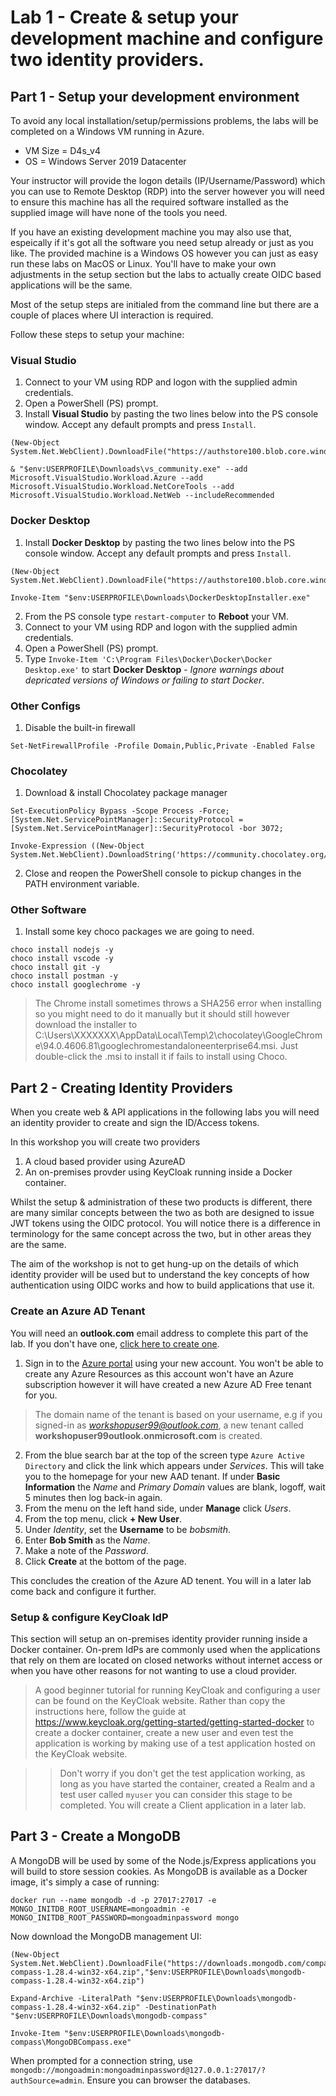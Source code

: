 # Lab 1 - Create & setup your development machine and configure two identity providers.

## Part 1 - Setup your development environment

To avoid any local installation/setup/permissions problems, the labs will be completed on a Windows VM running in Azure.

* VM Size = D4s_v4
* OS = Windows Server 2019 Datacenter

Your instructor will provide the logon details (IP/Username/Password) which you can use to Remote Desktop (RDP) into the server however you will need to ensure this machine has all the required software installed as the supplied image will have none of the tools you need.

If you have an existing development machine you may also use that, espeically if it's got all the software you need setup already or just as you like. The provided machine is a Windows OS however you can just as easy run these labs on MacOS or Linux. You'll have to make your own adjustments in the setup section but the labs to actually create OIDC based applications will be the same.

Most of the setup steps are initialed from the command line but there are a couple of places where UI interaction is required.

Follow these steps to setup your machine:

### Visual Studio

1. Connect to your VM using RDP and logon with the supplied admin credentials.
2. Open a PowerShell (PS) prompt.
3. Install **Visual Studio** by pasting the two lines below into the PS console window. Accept any default prompts and press `Install`.
```
(New-Object System.Net.WebClient).DownloadFile("https://authstore100.blob.core.windows.net/software/vs_community.exe","$env:USERPROFILE\Downloads\vs_community.exe")

& "$env:USERPROFILE\Downloads\vs_community.exe" --add Microsoft.VisualStudio.Workload.Azure --add Microsoft.VisualStudio.Workload.NetCoreTools --add Microsoft.VisualStudio.Workload.NetWeb --includeRecommended
```
### Docker Desktop

1. Install **Docker Desktop** by pasting the two lines below into the PS console window. Accept any default prompts and press `Install`.
```
(New-Object System.Net.WebClient).DownloadFile("https://authstore100.blob.core.windows.net/software/DockerDesktopInstaller.exe","$env:USERPROFILE\Downloads\DockerDesktopInstaller.exe")

Invoke-Item "$env:USERPROFILE\Downloads\DockerDesktopInstaller.exe"
```
2. From the PS console type `restart-computer` to **Reboot** your VM.
3. Connect to your VM using RDP and logon with the supplied admin credentials.
4. Open a PowerShell (PS) prompt.
5. Type `Invoke-Item 'C:\Program Files\Docker\Docker\Docker Desktop.exe'` to start **Docker Desktop** - *Ignore warnings about depricated versions of Windows or failing to start Docker*.

### Other Configs

1. Disable the built-in firewall
```
Set-NetFirewallProfile -Profile Domain,Public,Private -Enabled False
```

### Chocolatey

1. Download & install Chocolatey package manager
```
Set-ExecutionPolicy Bypass -Scope Process -Force;
[System.Net.ServicePointManager]::SecurityProtocol = [System.Net.ServicePointManager]::SecurityProtocol -bor 3072;

Invoke-Expression ((New-Object System.Net.WebClient).DownloadString('https://community.chocolatey.org/install.ps1'))
```
2. Close and reopen the PowerShell console to pickup changes in the PATH environment variable.

### Other Software

1. Install some key choco packages we are going to need.
```
choco install nodejs -y
choco install vscode -y
choco install git -y
choco install postman -y
choco install googlechrome -y
```
> The Chrome install sometimes throws a SHA256 error when installing so you might need to do it manually but it should still however download the installer to C:\Users\XXXXXXX\AppData\Local\Temp\2\chocolatey\GoogleChrome\94.0.4606.81\googlechromestandaloneenterprise64.msi. Just double-click the .msi to install it if fails to install using Choco.

## Part 2 - Creating Identity Providers
When you create web & API applications in the following labs you will need an identity provider to create and sign the ID/Access tokens.

In this workshop you will create two providers

1. A cloud based provider using AzureAD
2. An on-premises provder using KeyCloak running inside a Docker container.

Whilst the setup & administration of these two products is different, there are many similar concepts between the two as both are designed to issue JWT tokens using the OIDC protocol. You will notice there is a difference in terminology for the same concept across the two, but in other areas they are the same.

The aim of the workshop is not to get hung-up on the details of which identity provider will be used but to understand the key concepts of how authentication using OIDC works and how to build applications that use it.

### Create an Azure AD Tenant

You will need an **outlook.com** email address to complete this part of the lab. If you don't have one, [click here to create one](https://outlook.live.com/owa/?nlp=1&signup=1).

1. Sign in to the [Azure portal](https://portal.azure.com/) using your new account. You won't be able to create any Azure Resources as this account won't have an Azure subscription however it will have created a new Azure AD Free tenant for you.
> The domain name of the tenant is based on your username, e.g if you signed-in as *workshopuser99@outlook.com*, a new tenant called **workshopuser99outlook.onmicrosoft.com** is created.
2. From the blue search bar at the top of the screen type `Azure Active Directory` and click the link which appears under *Services*. This will take you to the homepage for your new AAD tenant. If under **Basic Information** the *Name* and *Primary Domain* values are blank, logoff, wait 5 minutes then log back-in again.
3. From the menu on the left hand side, under **Manage** click *Users*.
4. From the top menu, click **+ New User**.
5. Under *Identity*, set the **Username** to be *bobsmith*.
6. Enter **Bob Smith** as the *Name*.
7. Make a note of the *Password*.
8. Click **Create** at the bottom of the page.

This concludes the creation of the Azure AD tenent. You will in a later lab come back and configure it further.

### Setup & configure KeyCloak IdP

This section will setup an on-premises identity provider running inside a Docker container. On-prem IdPs are commonly used when the applications that rely on them are located on closed networks without internet access or when you have other reasons for not wanting to use a cloud provider.

> A good beginner tutorial for running KeyCloak and configuring a user can be found on the KeyCloak website. Rather than copy the instructions here, follow the guide at https://www.keycloak.org/getting-started/getting-started-docker to create a docker container, create a new user and even test the application is working by making use of a test application hosted on the KeyCloak website.

>> Don't worry if you don't get the test application working, as long as you have started the container, created a Realm and a test user called `myuser` you can consider this stage to be completed. You will create a Client application in a later lab.

## Part 3 - Create a MongoDB
A MongoDB will be used by some of the Node.js/Express applications you will build to store session cookies. As MongoDB is available as a Docker image, it's simply a case of running:
```
docker run --name mongodb -d -p 27017:27017 -e MONGO_INITDB_ROOT_USERNAME=mongoadmin -e MONGO_INITDB_ROOT_PASSWORD=mongoadminpassword mongo
```
Now download the MongoDB management UI:
```
(New-Object System.Net.WebClient).DownloadFile("https://downloads.mongodb.com/compass/mongodb-compass-1.28.4-win32-x64.zip","$env:USERPROFILE\Downloads\mongodb-compass-1.28.4-win32-x64.zip")

Expand-Archive -LiteralPath "$env:USERPROFILE\Downloads\mongodb-compass-1.28.4-win32-x64.zip" -DestinationPath "$env:USERPROFILE\Downloads\mongodb-compass"

Invoke-Item "$env:USERPROFILE\Downloads\mongodb-compass\MongoDBCompass.exe"
```
When prompted for a connection string, use `mongodb://mongoadmin:mongoadminpassword@127.0.0.1:27017/?authSource=admin`. Ensure you can browser the databases.


